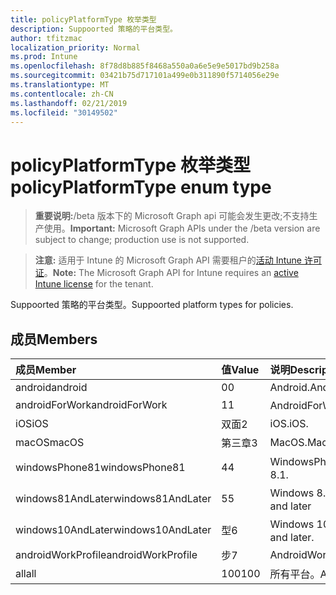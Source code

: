 ```yaml
---
title: policyPlatformType 枚举类型
description: Suppoorted 策略的平台类型。
author: tfitzmac
localization_priority: Normal
ms.prod: Intune
ms.openlocfilehash: 8f78d8b885f8468a550a0a6e5e9e5017bd9b258a
ms.sourcegitcommit: 03421b75d717101a499e0b311890f5714056e29e
ms.translationtype: MT
ms.contentlocale: zh-CN
ms.lasthandoff: 02/21/2019
ms.locfileid: "30149502"
---
```

# <a name="policyplatformtype-enum-type"></a><span data-ttu-id="2b933-103">policyPlatformType 枚举类型</span><span class="sxs-lookup"><span data-stu-id="2b933-103">policyPlatformType enum type</span></span>

> <span data-ttu-id="2b933-104">**重要说明:**/beta 版本下的 Microsoft Graph api 可能会发生更改;不支持生产使用。</span><span class="sxs-lookup"><span data-stu-id="2b933-104">**Important:** Microsoft Graph APIs under the /beta version are subject to change; production use is not supported.</span></span>

> <span data-ttu-id="2b933-105">**注意:** 适用于 Intune 的 Microsoft Graph API 需要租户的[活动 Intune 许可证](https://go.microsoft.com/fwlink/?linkid=839381)。</span><span class="sxs-lookup"><span data-stu-id="2b933-105">**Note:** The Microsoft Graph API for Intune requires an [active Intune license](https://go.microsoft.com/fwlink/?linkid=839381) for the tenant.</span></span>

<span data-ttu-id="2b933-106">Suppoorted 策略的平台类型。</span><span class="sxs-lookup"><span data-stu-id="2b933-106">Suppoorted platform types for policies.</span></span>

## <a name="members"></a><span data-ttu-id="2b933-107">成员</span><span class="sxs-lookup"><span data-stu-id="2b933-107">Members</span></span>
|<span data-ttu-id="2b933-108">成员</span><span class="sxs-lookup"><span data-stu-id="2b933-108">Member</span></span>|<span data-ttu-id="2b933-109">值</span><span class="sxs-lookup"><span data-stu-id="2b933-109">Value</span></span>|<span data-ttu-id="2b933-110">说明</span><span class="sxs-lookup"><span data-stu-id="2b933-110">Description</span></span>|
|:---|:---|:---|
|<span data-ttu-id="2b933-111">android</span><span class="sxs-lookup"><span data-stu-id="2b933-111">android</span></span>|<span data-ttu-id="2b933-112">0</span><span class="sxs-lookup"><span data-stu-id="2b933-112">0</span></span>|<span data-ttu-id="2b933-113">Android.</span><span class="sxs-lookup"><span data-stu-id="2b933-113">Android.</span></span>|
|<span data-ttu-id="2b933-114">androidForWork</span><span class="sxs-lookup"><span data-stu-id="2b933-114">androidForWork</span></span>|<span data-ttu-id="2b933-115">1</span><span class="sxs-lookup"><span data-stu-id="2b933-115">1</span></span>|<span data-ttu-id="2b933-116">AndroidForWork。</span><span class="sxs-lookup"><span data-stu-id="2b933-116">AndroidForWork.</span></span>|
|<span data-ttu-id="2b933-117">iOS</span><span class="sxs-lookup"><span data-stu-id="2b933-117">iOS</span></span>|<span data-ttu-id="2b933-118">双面</span><span class="sxs-lookup"><span data-stu-id="2b933-118">2</span></span>|<span data-ttu-id="2b933-119">iOS.</span><span class="sxs-lookup"><span data-stu-id="2b933-119">iOS.</span></span>|
|<span data-ttu-id="2b933-120">macOS</span><span class="sxs-lookup"><span data-stu-id="2b933-120">macOS</span></span>|<span data-ttu-id="2b933-121">第三章</span><span class="sxs-lookup"><span data-stu-id="2b933-121">3</span></span>|<span data-ttu-id="2b933-122">MacOS.</span><span class="sxs-lookup"><span data-stu-id="2b933-122">MacOS.</span></span>|
|<span data-ttu-id="2b933-123">windowsPhone81</span><span class="sxs-lookup"><span data-stu-id="2b933-123">windowsPhone81</span></span>|<span data-ttu-id="2b933-124">4</span><span class="sxs-lookup"><span data-stu-id="2b933-124">4</span></span>|<span data-ttu-id="2b933-125">WindowsPhone 8.1。</span><span class="sxs-lookup"><span data-stu-id="2b933-125">WindowsPhone 8.1.</span></span>|
|<span data-ttu-id="2b933-126">windows81AndLater</span><span class="sxs-lookup"><span data-stu-id="2b933-126">windows81AndLater</span></span>|<span data-ttu-id="2b933-127">5</span><span class="sxs-lookup"><span data-stu-id="2b933-127">5</span></span>|<span data-ttu-id="2b933-128">Windows 8.1 及更高版本</span><span class="sxs-lookup"><span data-stu-id="2b933-128">Windows 8.1 and later</span></span>|
|<span data-ttu-id="2b933-129">windows10AndLater</span><span class="sxs-lookup"><span data-stu-id="2b933-129">windows10AndLater</span></span>|<span data-ttu-id="2b933-130">型</span><span class="sxs-lookup"><span data-stu-id="2b933-130">6</span></span>|<span data-ttu-id="2b933-131">Windows 10 及更高版本。</span><span class="sxs-lookup"><span data-stu-id="2b933-131">Windows 10 and later.</span></span>|
|<span data-ttu-id="2b933-132">androidWorkProfile</span><span class="sxs-lookup"><span data-stu-id="2b933-132">androidWorkProfile</span></span>|<span data-ttu-id="2b933-133">步</span><span class="sxs-lookup"><span data-stu-id="2b933-133">7</span></span>|<span data-ttu-id="2b933-134">AndroidWorkProfile.</span><span class="sxs-lookup"><span data-stu-id="2b933-134">AndroidWorkProfile.</span></span>|
|<span data-ttu-id="2b933-135">all</span><span class="sxs-lookup"><span data-stu-id="2b933-135">all</span></span>|<span data-ttu-id="2b933-136">100</span><span class="sxs-lookup"><span data-stu-id="2b933-136">100</span></span>|<span data-ttu-id="2b933-137">所有平台。</span><span class="sxs-lookup"><span data-stu-id="2b933-137">All platforms.</span></span>|




